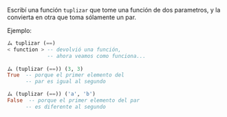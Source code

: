 Escribí una función `tuplizar` que tome una función de dos parametros, y la convierta en otra que toma sólamente un par. 

Ejemplo: 

```haskell
ム tuplizar (==) 
< function > -- devolvió una función, 
             -- ahora veamos como funciona...
             
ム (tuplizar (==)) (3, 3)
True  -- porque el primer elemento del 
      -- par es igual al segundo

ム (tuplizar (==)) ('a', 'b')
False  -- porque el primer elemento del par
      -- es diferente al segundo